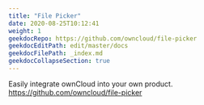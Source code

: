 ```yaml
---
title: "File Picker"
date: 2020-08-25T10:12:41
weight: 1
geekdocRepo: https://github.com/owncloud/file-picker
geekdocEditPath: edit/master/docs
geekdocFilePath: _index.md
geekdocCollapseSection: true
---
```


Easily integrate ownCloud into your own product.
https://github.com/owncloud/file-picker
